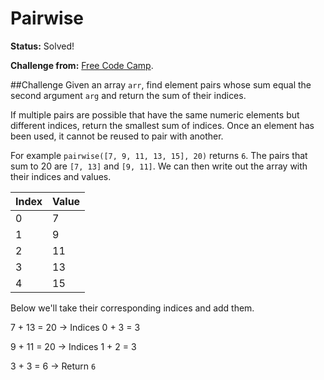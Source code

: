# Pairwise

**Status:** Solved! 

**Challenge from:** [Free Code Camp](http://www.freecodecamp.com).

##Challenge
Given an array `arr`, find element pairs whose sum equal the second argument `arg` and return the sum of their indices.

If multiple pairs are possible that have the same numeric elements but different indices, return the smallest sum of indices. Once an element has been used, it cannot be reused to pair with another.

For example `pairwise([7, 9, 11, 13, 15], 20)` returns `6`. The pairs that sum to 20 are `[7, 13]` and `[9, 11]`. We can then write out the array with their indices and values.

Index | Value
--- | ---
0 | 7
1 | 9
2 | 11
3 | 13
4 | 15

Below we'll take their corresponding indices and add them.

7 + 13 = 20 → Indices 0 + 3 = 3

9 + 11 = 20 → Indices 1 + 2 = 3

3 + 3 = 6 → Return `6`
